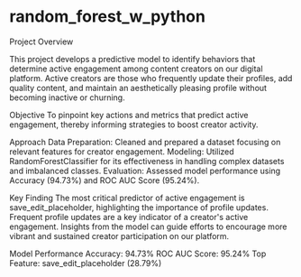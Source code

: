 # random_forest_w_python

Project Overview

This project develops a predictive model to identify behaviors that determine active engagement among content creators on our digital platform. Active creators are those who frequently update their profiles, add quality content, and maintain an aesthetically pleasing profile without becoming inactive or churning.

Objective
To pinpoint key actions and metrics that predict active engagement, thereby informing strategies to boost creator activity.

Approach
Data Preparation: Cleaned and prepared a dataset focusing on relevant features for creator engagement.
Modeling: Utilized RandomForestClassifier for its effectiveness in handling complex datasets and imbalanced classes.
Evaluation: Assessed model performance using Accuracy (94.73%) and ROC AUC Score (95.24%).

Key Finding
The most critical predictor of active engagement is save_edit_placeholder, highlighting the importance of profile updates. Frequent profile updates are a key indicator of a creator's active engagement. Insights from the model can guide efforts to encourage more vibrant and sustained creator participation on our platform.

Model Performance
Accuracy: 94.73%
ROC AUC Score: 95.24%
Top Feature: save_edit_placeholder (28.79%)
